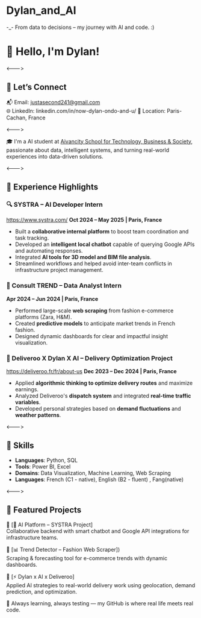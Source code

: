 # Dylan_and_AI
-_-  From data to decisions – my journey with AI and code. :)


# 👋 Hello, I'm Dylan!
<--->

## 🤝 Let’s Connect

📬 Email:      justasecond241@gmail.com  
🌐 LinkedIn:   linkedin.com/in/now-dylan-ondo-and-u/
📍 Location:   Paris-Cachan, France  

<--->

🎓 I'm a AI student at [Aivancity School for Technology, Business & Society](https://www.aivancity.ai), passionate about data, intelligent systems, and turning real-world experiences into data-driven solutions.

<--->

## 💼 Experience Highlights

### 🔍 SYSTRA – AI Developer Intern 
https://www.systra.com/
**Oct 2024 – May 2025 | Paris, France**  
- Built a **collaborative internal platform** to boost team coordination and task tracking.  
- Developed an **intelligent local chatbot** capable of querying Google APIs and automating responses.  
- Integrated **AI tools for 3D model and BIM file analysis**.  
- Streamlined workflows and helped avoid inter-team conflicts in infrastructure project management.

### 🧠 Consult TREND – Data Analyst Intern  
**Apr 2024 – Jun 2024 | Paris, France**  
- Performed large-scale **web scraping** from fashion e-commerce platforms (Zara, H&M).  
- Created **predictive models** to anticipate market trends in French fashion.  
- Designed dynamic dashboards for clear and impactful insight visualization.

### 🚴 Deliveroo X Dylan X AI – Delivery Optimization Project  
https://deliveroo.fr/fr/about-us
**Dec 2023 – Dec 2024 | Paris, France**  
- Applied **algorithmic thinking to optimize delivery routes** and maximize earnings.  
- Analyzed Deliveroo's **dispatch system** and integrated **real-time traffic variables**.  
- Developed personal strategies based on **demand fluctuations** and **weather patterns**.

<--->

## 🧠 Skills

- **Languages**: Python, SQL  
- **Tools**: Power BI, Excel  
- **Domains**: Data Visualization, Machine Learning, Web Scraping  
- **Languages**: French (C1 - native), English (B2 - fluent) , Fang(native) 

<--->

## 🚀 Featured Projects

🔗 [🧠 AI Platform – SYSTRA Project]  
Collaborative backend with smart chatbot and Google API integrations for infrastructure teams.

🔗 [📊 Trend Detector – Fashion Web Scraper])  
Scraping & forecasting tool for e-commerce trends with dynamic dashboards.

🔗 [⚡ Dylan x AI x Deliveroo]  
Applied AI strategies to real-world delivery work using geolocation, demand prediction, and optimization.


🧭 Always learning, always testing — my GitHub is where real life meets real code.
